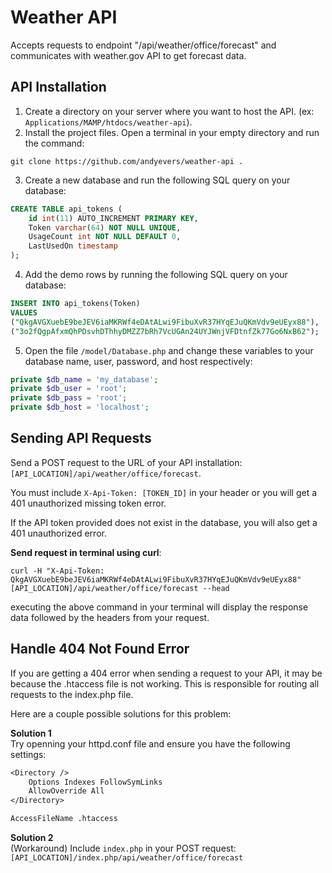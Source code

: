# Weather API
Accepts requests to endpoint "/api/weather/office/forecast" and communicates with weather.gov API to get forecast data. 


## API Installation
1. Create a directory on your server where you want to host the API. (ex: `Applications/MAMP/htdocs/weather-api`).
2. Install the project files. Open a terminal in your empty directory and run the command: 
```console
git clone https://github.com/andyevers/weather-api .
```
3. Create a new database and run the following SQL query on your database:
```SQL
CREATE TABLE api_tokens (
    id int(11) AUTO_INCREMENT PRIMARY KEY,
    Token varchar(64) NOT NULL UNIQUE,
    UsageCount int NOT NULL DEFAULT 0,
    LastUsedOn timestamp
);
```
4. Add the demo rows by running the following SQL query on your database:
```SQL
INSERT INTO api_tokens(Token) 
VALUES 
("QkgAVGXuebE9beJEV6iaMKRWf4eDAtALwi9FibuXvR37HYqEJuQKmVdv9eUEyx88"), 
("3o2fQgpAfxmQhPDsvhDThhyDMZZ7bRh7VcUGAn24UYJWnjVFDtnfZk77Go6NxB62");
```
5. Open the file `/model/Database.php` and change these variables to your database name, user, password, and host respectively:
```PHP
private $db_name = 'my_database';
private $db_user = 'root';
private $db_pass = 'root';
private $db_host = 'localhost';
```


## Sending API Requests
Send a POST request to the URL of your API installation: `[API_LOCATION]/api/weather/office/forecast`.

You must include `X-Api-Token: [TOKEN_ID]` in your header or you will get a 401 unauthorized missing token error.

If the API token provided does not exist in the database, you will also get a 401 unauthorized error.

__Send request in terminal using curl__:
```console
curl -H "X-Api-Token: QkgAVGXuebE9beJEV6iaMKRWf4eDAtALwi9FibuXvR37HYqEJuQKmVdv9eUEyx88" [API_LOCATION]/api/weather/office/forecast --head
```
executing the above command in your terminal will display the response data followed by the headers from your request.


## Handle 404 Not Found Error 
If you are getting a 404 error when sending a request to your API, it may be because the .htaccess file is not working. This is responsible for routing all requests to the index.php file. 

Here are a couple possible solutions for this problem:

__Solution 1__ <br>
Try openning your httpd.conf file and ensure you have the following settings:
```txt
<Directory />
    Options Indexes FollowSymLinks
    AllowOverride All
</Directory>

AccessFileName .htaccess
```
__Solution 2__ <br>
(Workaround) Include `index.php` in your POST request: `[API_LOCATION]/index.php/api/weather/office/forecast`
